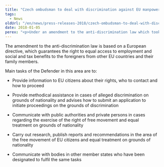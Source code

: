 ```yaml
---
title: "Czech ombudsman to deal with discrimination against EU manpower"
tags:
  - News
oldUrl: "/en/news/press-releases-2018/czech-ombudsman-to-deal-with-discrimination-against-eu-manpower/"
date: 2018-01-05
perex: "<p>Under an amendment to the anti-discrimination law which took affect on the 1st January 2018, the Czech ombudsman will observe whether foreign workers from EU countries are discriminated in the Czech Republic over their citizenship.</p>"
---
```


<!-- imported from the old website -->

<p>The amendment to the anti-discrimination law is based on a European directive, which guarantees the right to equal access to employment and social and tax benefits to the foreigners from other EU countries and their family members. </p> <p>Main tasks of the Defender in this area are to:</p><ul><li>Provide information to EU citizens about their rights, who to contact and how to proceed</li></ul><ul><li>Provide methodical assistance in cases of alleged discrimination on grounds of nationality and advises how to submit an application to initiate proceedings on the grounds of discrimination</li></ul><ul><li>Communicate with public authorities and private persons in cases regarding the exercise of the right of free movement and equal treatment on grounds of nationality</li></ul><ul><li>Carry out research, publish reports and recommendations in the area of the free movement of EU citizens and equal treatment on grounds of nationality</li></ul><ul><li>Communicate with bodies in other member states who have been designated to fulfil the same tasks</li></ul>
